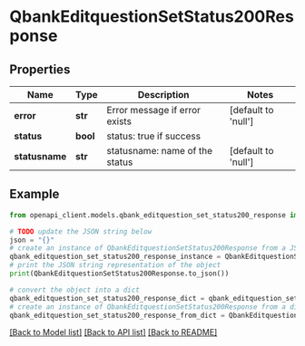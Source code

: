 # QbankEditquestionSetStatus200Response


## Properties

Name | Type | Description | Notes
------------ | ------------- | ------------- | -------------
**error** | **str** | Error message if error exists | [default to 'null']
**status** | **bool** | status: true if success | 
**statusname** | **str** | statusname: name of the status | [default to 'null']

## Example

```python
from openapi_client.models.qbank_editquestion_set_status200_response import QbankEditquestionSetStatus200Response

# TODO update the JSON string below
json = "{}"
# create an instance of QbankEditquestionSetStatus200Response from a JSON string
qbank_editquestion_set_status200_response_instance = QbankEditquestionSetStatus200Response.from_json(json)
# print the JSON string representation of the object
print(QbankEditquestionSetStatus200Response.to_json())

# convert the object into a dict
qbank_editquestion_set_status200_response_dict = qbank_editquestion_set_status200_response_instance.to_dict()
# create an instance of QbankEditquestionSetStatus200Response from a dict
qbank_editquestion_set_status200_response_from_dict = QbankEditquestionSetStatus200Response.from_dict(qbank_editquestion_set_status200_response_dict)
```
[[Back to Model list]](../README.md#documentation-for-models) [[Back to API list]](../README.md#documentation-for-api-endpoints) [[Back to README]](../README.md)


